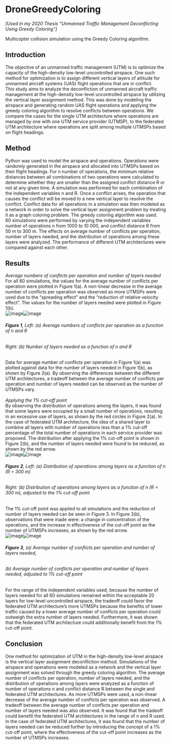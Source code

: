 # DroneGreedyColoring
*[Used in my 2020 Thesis "Unmanned Traffic Management Deconflicting Using Greedy Coloring"]*

Multicopter collision simulation using the Greedy Coloring algorithm.

## Introduction
The objective of an unmanned traffic management (UTM) is to optimize the capacity of the high-density low-level 
uncontrolled airspace. One such method for optimization is to assign different vertical layers of altitude for 
unmanned aircraft systems (UAS) flight operations that are in conflict.</br>
This study aims to analyze the deconfliction of unmanned aircraft traffic management at the high-density low-level 
uncontrolled airspace by utilizing the vertical layer assignment method. This was done by modeling the airspace 
and generating random UAS flight operations and applying the greedy coloring algorithm to resolve conflicts 
between operations. We compare the cases for the single UTM architecture where operations are managed by one 
with one UTM service provider (UTMSP), to the federated UTM architecture where operations are split among 
multiple UTMSPs based on flight headings.

## Method
Python was used to model the airspace and operations. Operations were randomly generated in the airspace and 
allocated into UTMSPs based on their flight headings. For n number of operations, the minimum relative distances
between all combinations of two operations were calculated to determine whether they are smaller than the assigned 
conflict distance R or not at any given time. A simulation was performed for each combination of the independent 
variables n and R. Once a conflict arises, the operation that causes the conflict will be moved to a new vertical layer 
to resolve the conflict. Conflict data for all operations in a simulation was then modeled as a network in order to 
solve the vertical layer assignment problem by treating it as a graph coloring problem. The greedy coloring 
algorithm was used.</br>
60 simulations were performed by varying the independent variables number of operations n from 1000 to
10 000, and conflict distance R from 50 m to 300 m. The effects on average number of conflicts per operation, 
number of layers needed, and the distribution of operations among these layers were analyzed. The performance of 
different UTM architectures were compared against each other.

## Results
*Average numbers of conflicts per operation and number of layers needed*</br>
For all 60 simulations, the values for the average number of conflicts per operation were plotted in Figure 1(a). A 
non-linear decrease in the average number of conflicts per operation was observed as more UTMSPs were used due 
to the “spreading effect” and the “reduction of relative velocity effect”. The values for the number of layers needed 
were plotted in Figure 1(b).</br>
![image](https://github.com/lattecatte/DroneGreedyColoring/assets/154484150/315576bb-4485-406c-a3c3-5d263667c156)![image](https://github.com/lattecatte/DroneGreedyColoring/assets/154484150/064df05d-91f0-4fd4-a677-5e880d73b35f)</br>
###### **Figure 1**, Left: (a) Average numbers of conflicts per operation as a function of n and R</br>
###### Right: (b) Number of layers needed as a function of n and R</br>
Data for average number of conflicts per operation in Figure 1(a) was plotted against data for the number of layers needed in Figure 1(b), as shown by Figure 3(a). By observing the differences between the different UTM architectures, a tradeoff between the average number of conflicts per operation and number of layers needed can be observed as the number of UTMSPs vary.</br>
</br>
*Applying the 1% cut-off point*</br>
By observing the distribution of operations among the layers, it was found that some layers were occupied by a small number of operations, resulting in an excessive use of layers, as shown by the red circles in Figure 2(a). In the case of federated UTM architecture, the idea of a shared layer to combine all layers with number of operations less than a 1% cut-off percentage of the total number of operations in each service provider was proposed. The distribution after applying the 1% cut-off point is shown in Figure 2(b), and the number of layers needed were found to be reduced, as shown by the red arrow.</br>
![image](https://github.com/lattecatte/DroneGreedyColoring/assets/154484150/91cbbf70-8cef-40d5-8fc1-9a4112600c4f)![image](https://github.com/lattecatte/DroneGreedyColoring/assets/154484150/bd36f189-4395-4574-aae2-d8d834fdb0c6)</br>
###### **Figure 2**, Left: (a) Distribution of operations among layers as a function of n (R = 300 m)</br>
###### Right: (b) Distribution of operations among layers as a function of n (R = 300 m), adjusted to the 1% cut-off point</br>
The 1% cut-off point was applied to all simulations and the reduction of number of layers needed can be seen in Figure 3. In Figure 3(b), observations that were made were: a change in concentration of the operations, and the increase in effectiveness of the cut-off point as the number of UTMSPs increases, as shown by the red arrow.</br>
![image](https://github.com/lattecatte/DroneGreedyColoring/assets/154484150/31f32beb-608b-439b-9f99-66deb7188b56)![image](https://github.com/lattecatte/DroneGreedyColoring/assets/154484150/955463e8-175e-4f46-8128-4c13a5beeb2f)</br>
###### **Figure 3**, (a) Average number of conflicts per operation and number of layers needed,</br>
###### (b) Average number of conflicts per operation and number of layers needed, adjusted to 1% cut-off point</br>
For the range of the independent variables used, because the number of layers needed for all 60 simulations remained within the acceptable 20 layers for low-level uncontrolled airspace, the tradeoff could favor the federated UTM architecture’s more UTMSPs because the benefits of lower traffic caused by a lower average number of conflicts per operation could outweigh the extra number of layers needed. Furthermore, it was shown that the federated UTM architecture could additionally benefit from the 1% cut-off point.</br>

## Conclusion
One method for optimization of UTM in the high-density low-level airspace is the vertical layer assignment deconfliction method. Simulations of the airspace and operations were modeled as a network and the vertical layer assignment was solved through the greedy coloring algorithm. The average number of conflicts per operation, number of layers needed, and the distribution of operations among layers were analyzed as a function of number of operations n and conflict distance R between the single and federated UTM architectures. As more UTMSPs were used, a non-linear decrease of the average number of conflicts per operation was observed. A tradeoff between the average number of conflicts per operation and number of layers needed was also observed. It was found that the tradeoff could benefit the federated UTM architectures in the range of n and R used. In the case of federated UTM architectures, it was found that the number of layers needed can be reduced further by introducing the concept of a 1% cut-off point, where the effectiveness of the cut-off point increases as the number of UTMSPs increases.


